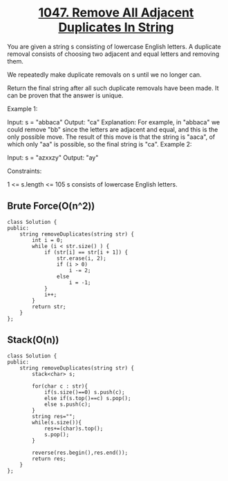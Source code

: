 <div align="center">

# [1047. Remove All Adjacent Duplicates In String](https://leetcode.com/problems/remove-all-adjacent-duplicates-in-string/description/)

</div>

You are given a string s consisting of lowercase English letters. A duplicate removal consists of choosing two adjacent and equal letters and removing them.

We repeatedly make duplicate removals on s until we no longer can.

Return the final string after all such duplicate removals have been made. It can be proven that the answer is unique.

 

Example 1:

Input: s = "abbaca"
Output: "ca"
Explanation: 
For example, in "abbaca" we could remove "bb" since the letters are adjacent and equal, and this is the only possible move.  The result of this move is that the string is "aaca", of which only "aa" is possible, so the final string is "ca".
Example 2:

Input: s = "azxxzy"
Output: "ay"
 

Constraints:

1 <= s.length <= 105
s consists of lowercase English letters.


## Brute Force(O(n^2))

```
class Solution {
public:
    string removeDuplicates(string str) {
        int i = 0;
        while (i < str.size() ) {
            if (str[i] == str[i + 1]) {
                str.erase(i, 2);
                if (i > 0)
                    i -= 2;
                else
                    i = -1;
            }
            i++;
        }
        return str;
    }
};
```

## Stack(O(n))

```
class Solution {
public:
    string removeDuplicates(string str) {
        stack<char> s;

        for(char c : str){
            if(s.size()==0) s.push(c);
            else if(s.top()==c) s.pop();
            else s.push(c);
        }
        string res="";
        while(s.size()){
            res+=(char)s.top();
            s.pop();
        }

        reverse(res.begin(),res.end());
        return res;
    }
};
```